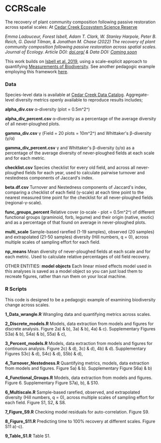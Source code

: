 

# CCRScale

The recovery of plant community composition following passive restoration across spatial scales: At [Cedar Creek Ecosystem Science Reserve](https://www.cedarcreek.umn.edu/)

*Emma Ladouceur, Forest Isbell, Adam T. Clark, W. Stanley Harpole, Peter B. Reich, G. David Tilman, & Jonathan M. Chase (2022) The recovery of plant community composition following passive restoration across spatial scales. Journal of Ecology. Article DOI: [doi.org/]() & Data DOI: [Coming soon]()*
 
This work builds on [Isbell et al. 2019](https://www.nature.com/articles/s41559-019-1012-1), using a scale-explicit approach to quantifying [Measurements of Biodiversity](https://doi.org/10.1111/2041-210X.13102). See another pedagogic example employing this framework [here](https://doi.org/10.1111/1365-2664.13549).

### Data
Species-level data is available at [Cedar Creek Data Catalog](https://www.cedarcreek.umn.edu/research/data). Aggregate-level diversity metrics openly available to reproduce results includes;

**alpha_div.csv** α-diversity (plot = 0.5m^2^)

**alpha_div_percent.csv** α-diversity as a percentage of the average diversity of all never-ploughed plots.

**gamma_div.csv** γ (Field = 20 plots = 10m^2^) and Whittaker's β-diversity (γ/α)

**gamma_div_percent.csv** γ and Whittaker's β-diversity (γ/α) as a percentage of the average diversity of never-ploughed fields at each scale and for each metric.

**checklist.csv** Species checklist for every old field, and across all never-ploughed fields for each year, used to calculate pairwise turnover and nestedness components of Jaccard's index.

**beta.df.csv** Turnover and Nestedness components of Jaccard's index, comparing a checklist of each field (γ-scale) at each time point to the nearest measured time point for the checklist for all never-ploughed fields (regional-γ-scale).

**func_groups_percent** Relative cover (α-scale - plot = 0.5m^2^) of different functional groups (graminoid, forb, legume) and their origin (native, exotic) and as a percentage of that found on average in never-ploughed plots.

**multi_scale** Sample-based rarefied (1-19 samples), observed (20 samples) and extrapolated (21-50 samples) diversity (Hill numbers, q = 0), across multiple scales of sampling effort for each field.

**np_means** Mean diversity of never-ploughed fields at each scale and for each metric. Used to calculate relative percentages of old field recovery.

OTHER ENTITIES: **model objects** Each linear mixed effects model used in this analyses is saved as a model object so you can just load them to recreate figures, rather than run them on your local machine.

### R Scripts
This code is designed to be a pedagogic example of examining biodiversity change across scales.

**1_Data_wrangle.R** Wrangling data and quantifying metrics across scales.

**2_Discrete_models.R** Models, data extraction from models and figures for discrete analysis. Figure 2a) & b), 3a) & b), 4a) & c). Supplementary Figures S3a) & b), S4a) & b), S5a) & c),

**3_Percent_models.R** Models, data extraction from models and figures for continuous analysis. Figure 2c) & d), 3c) & d), 4b) & d). Supplementary Figures S3c) & d), S4c) & d), S5b) & d),

**4_Turnover_Nestedness.R** Quantifying metrics, models, data extraction from models and figures. Figure 5a) & b). Supplementary Figure S6a) & b)

**4_Functional_Groups.R** Models, data extraction from models and figures. Figure 6. Supplementary Figure S7a), b), & S10.

**6_Multiscale.R** Sample-based rarefied, observed, and extrapolated diversity (Hill numbers, q = 0), across multiple scales of sampling effort for each field. Figure S1, S2, & S8.

**7_Figure_S9.R** Checking model residuals for auto-correlation. Figure S9.

**8_Figure_S11.R** Predicting time to 100% recovery at different scales. Figure S11 a)-c).

**9_Table_S1.R** Table S1.


